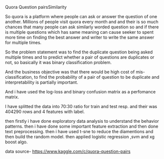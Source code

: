 Quora Question pairsSimilarity

So quora is a platform where people can ask or answer the question of one another. Millions of people visit quora every month and and their is so much chances that many people can ask similarly worded question so and if there is multiple questions which has same meaning can cause seeker to spent more time on finding the best answer and writer to write the same answer for multiple times.

So the problem statement was to find the duplicate question being asked multiple times and to predict whether a pair of questions are duplicates or not, so basically it was binary classification problem.

And the business objective was that there would be high cost of mis-classification, to find the probability of a pair of question to be duplicate and interpretability is partially important.

And i have used the log-loss and binary confusion matrix as a perfomance matrix.

I have splitted the data into 70:30 ratio for train and test resp. and their was 404290 rows and 4 features with label.

then firstly i have done exploratory data analysis to understand the behavior patterns.
then i have done some important feature extraction and then done text preprocessing.
then i have used t-sne to reduce the diamentions and then build the random model.
then applied logistic regression ,svm and xg boost algo.

data source- https://www.kaggle.com/c/quora-question-pairs

